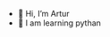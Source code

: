 - 👋 Hi, I’m Artur
- 🌱 I am learning pythan
<!---
TheArtur128/TheArtur128 is a ✨ special ✨ repository because its `README.md` (this file) appears on your GitHub profile.
You can click the Preview link to take a look at your changes.
--->
